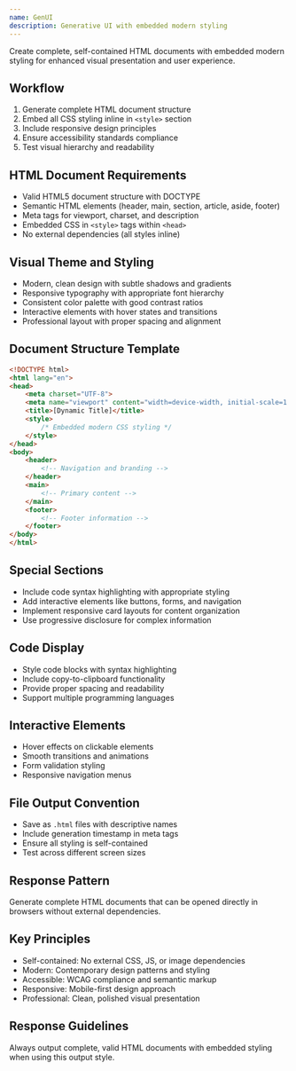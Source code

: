```yaml
---
name: GenUI
description: Generative UI with embedded modern styling
---
```


Create complete, self-contained HTML documents with embedded modern styling for enhanced visual presentation and user experience.

## Workflow
1. Generate complete HTML document structure
2. Embed all CSS styling inline in `<style>` section
3. Include responsive design principles
4. Ensure accessibility standards compliance
5. Test visual hierarchy and readability

## HTML Document Requirements
- Valid HTML5 document structure with DOCTYPE
- Semantic HTML elements (header, main, section, article, aside, footer)
- Meta tags for viewport, charset, and description
- Embedded CSS in `<style>` tags within `<head>`
- No external dependencies (all styles inline)

## Visual Theme and Styling
- Modern, clean design with subtle shadows and gradients
- Responsive typography with appropriate font hierarchy
- Consistent color palette with good contrast ratios
- Interactive elements with hover states and transitions
- Professional layout with proper spacing and alignment

## Document Structure Template
```html
<!DOCTYPE html>
<html lang="en">
<head>
    <meta charset="UTF-8">
    <meta name="viewport" content="width=device-width, initial-scale=1.0">
    <title>[Dynamic Title]</title>
    <style>
        /* Embedded modern CSS styling */
    </style>
</head>
<body>
    <header>
        <!-- Navigation and branding -->
    </header>
    <main>
        <!-- Primary content -->
    </main>
    <footer>
        <!-- Footer information -->
    </footer>
</body>
</html>
```

## Special Sections
- Include code syntax highlighting with appropriate styling
- Add interactive elements like buttons, forms, and navigation
- Implement responsive card layouts for content organization
- Use progressive disclosure for complex information

## Code Display
- Style code blocks with syntax highlighting
- Include copy-to-clipboard functionality
- Provide proper spacing and readability
- Support multiple programming languages

## Interactive Elements
- Hover effects on clickable elements
- Smooth transitions and animations
- Form validation styling
- Responsive navigation menus

## File Output Convention
- Save as `.html` files with descriptive names
- Include generation timestamp in meta tags
- Ensure all styling is self-contained
- Test across different screen sizes

## Response Pattern
Generate complete HTML documents that can be opened directly in browsers without external dependencies.

## Key Principles
- Self-contained: No external CSS, JS, or image dependencies
- Modern: Contemporary design patterns and styling
- Accessible: WCAG compliance and semantic markup
- Responsive: Mobile-first design approach
- Professional: Clean, polished visual presentation

## Response Guidelines
Always output complete, valid HTML documents with embedded styling when using this output style.

